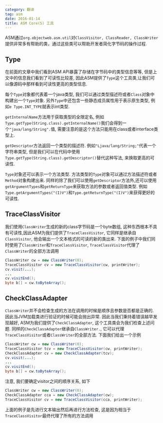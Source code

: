 ```yaml
---
category: 翻译
tag: asm
date: 2016-01-14
title: ASM Core(5) 工具
---
```

ASM通过`org.objectweb.asm.util`对`ClassVisitor, ClassReader, ClassWriter`提供非常多有帮助的类，通过这些类可以帮助开发者简化字节码的操作过程.

## Type
在前面的文章中我们看到ASM API暴露了存储在字节码中的类型信息等等, 但是上文中的信息我们看到了可读性比较差, 因此ASM提供了`Type`这个工具类,让我们可以像源码中那样看到可读性更高的类型信息.

每个`Type`对象都代表着一个java类型, 我们可以通过类型描述符或者`Class`对象中构建出一个`Type`对象. 另外`Type`中还包含一些静态成员属性用于表示原生类型, 例如`e Type.INT_TYPE`就表示int类型.

`getInternalName`方法用于获取类型的全限定名, 例如`Type.getType(String.class).getInternalName()`我们会得到一个`"java/lang/String".`值, 需要注意的是这个方法只能用在class或者interface类型上.

`getDescriptor`方法返回一个类型的描述符. 例如`"Ljava/lang/String;"`代表一个字符串类型, 但是我们可以在代码中使用`Type.getType(String.class).getDescriptor()`替代这种写法, 来换取更高的可读性. 

`Type`对象还可以表示一个方法类型. 方法类型的`Type`对象可以通过方法描述符或者`Method`对象构建出来. 同样的除了我们可以使用`getDescriptor`方法外,还可以使用`getArgumentTypes`和`getReturnType`来获取方法的参数或者返回值类型. 例如`Type.getArgumentTypes("(I)V")`和`Type.getReturnType("(I)V")`来获得更好的可读性.


## TraceClassVisitor
我们使用`ClassWriter`生成的新的class字节码是一个byte数组, 这种东西根本不具有可读性,因此ASM为我们提供了`TraceClassVisitor`, 它同样是继承自`ClassVisitor`, 他会输出一个文本格式的可读的新的类出来. 下面的例子中我们同时使用了`ClassWriter`和`TraceClassVisitor`, `TraceClassVisitor`代理了`ClassWriter`的全部方法调用
```java
ClassWriter cw = new ClassWriter(0);
TraceClassVisitor cv = new TraceClassVisitor(cw, printWriter);
cv.visit(...);
...
cv.visitEnd();
byte b[] = cw.toByteArray();
```

## CheckClassAdapter
`ClassWriter`并不会检查生成的方法在调用的时候是顺序且参数是否都是正确的. 因此当JVM加载类进行验证的时候可能会抛出异常. 因此当我们秉持着错误越早发现越好, ASM为我们提供了`CheckClassAdapter`, 这个工具类会为我们检查上述问题. 同样的`CheckClassAdapter`继承自`ClassWriter.`, 它可以代理`TraceClassVisitor`或者`ClassWriter`的全部方法. 下面我们给出一个示例
```java
ClassWriter cw = new ClassWriter(0);
TraceClassVisitor tcv = new TraceClassVisitor(cw, printWriter);
CheckClassAdapter cv = new CheckClassAdapter(tcv);
cv.visit(...);
...
cv.visitEnd();
byte b[] = cw.toByteArray();
```
注意, 我们要确定visitor之间的顺序关系, 如下
```java
ClassWriter cw = new ClassWriter(0);
CheckClassAdapter cca = new CheckClassAdapter(cw);
TraceClassVisitor cv = new TraceClassVisitor(cca, printWriter);
```
上面的例子是先进行文本输出然后再进行方法检查, 这是因为相当于`TraceClassVisitor`最终代理了所有的方法调用







